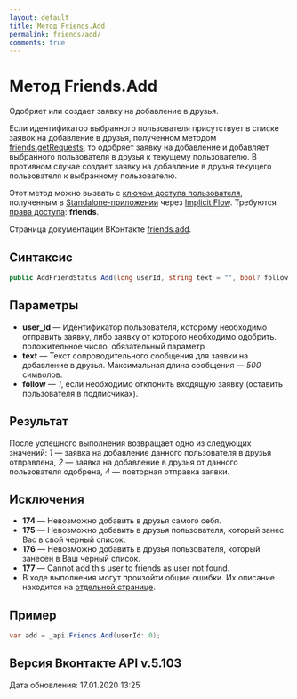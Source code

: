 ```yaml
---
layout: default
title: Метод Friends.Add
permalink: friends/add/
comments: true
---
```

# Метод Friends.Add
Одобряет или создает заявку на добавление в друзья.

Если идентификатор выбранного пользователя присутствует в списке заявок на добавление в друзья, полученном методом [friends.getRequests](friends/getRequests/), то одобряет заявку на добавление и добавляет выбранного пользователя в друзья к текущему пользователю. В противном случае создает заявку на добавление в друзья текущего пользователя к выбранному пользователю.

Этот метод можно вызвать с [ключом доступа пользователя](https://vk.com/dev/access_token), полученным в [Standalone-приложении](https://vk.com/dev/standalone) через [Implicit Flow](https://vk.com/dev/implicit_flow_user). Требуются [права доступа](https://vk.com/dev/permissions): **friends**.

Страница документации ВКонтакте [friends.add](https://vk.com/dev/friends.add).

## Синтаксис
``` csharp
public AddFriendStatus Add(long userId, string text = "", bool? follow = null, long? captchaSid = null, string captchaKey = null)
```

## Параметры
+ **user_Id** — Идентификатор пользователя, которому необходимо отправить заявку, либо заявку от которого необходимо одобрить. положительное число, обязательный параметр
+ **text** — Текст сопроводительного сообщения для заявки на добавление в друзья. Максимальная длина сообщения — *500* символов.
+ **follow** — *1*, если необходимо отклонить входящую заявку (оставить пользователя в подписчиках). 

## Результат
После успешного выполнения возвращает одно из следующих значений: *1* — заявка на добавление данного пользователя в друзья отправлена, *2* — заявка на добавление в друзья от данного пользователя одобрена, *4* — повторная отправка заявки.

## Исключения
+ **174** — Невозможно добавить в друзья самого себя. 
+ **175** — Невозможно добавить в друзья пользователя, который занес Вас в свой черный список. 
+ **176** — Невозможно добавить в друзья пользователя, который занесен в Ваш черный список. 
+ **177** — Cannot add this user to friends as user not found.
+ В ходе выполнения могут произойти общие ошибки. Их описание находится на [отдельной странице](https://vk.com/dev/errors).

## Пример
``` csharp
var add = _api.Friends.Add(userId: 0);
```

## Версия Вконтакте API v.5.103
Дата обновления: 17.01.2020 13:25
